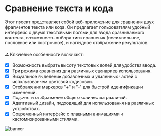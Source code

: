 # Сравнение текста и кода
Этот проект представляет собой веб-приложение для сравнения двух фрагментов текста или кода. Он предлагает пользователям удобный интерфейс с двумя текстовыми полями для ввода сравниваемого контента, возможность выбора типа сравнения (посимвольное, пословное или построчное), и наглядное отображение результатов.

⛳ Ключевые особенности включают:

- [x] Возможность выбрать высоту текстовых полей для удобства ввода.
- [x] Три режима сравнения для различных сценариев использования.
- [x] Визуальное выделение добавленных и удаленных частей с использованием цветовой кодировки.
- [x] Отображение маркеров "+" и "-" для быстрой идентификации изменений.
- [x] Подсчет и отображение общего количества различий.
- [x] Адаптивный дизайн, подходящий для использования на различных устройствах.
- [x] Современный интерфейс с плавными анимациями и кастомизированными стилями.

<img alt="banner" src="">
